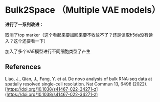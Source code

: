# Bulk2Space （Multiple VAE models）

**进行了一系列改进：**

取消了top marker（这个看起来要加回来要不收敛不了？还是读取h5da没有读入？这个还要看一下）

加入了多个VAE模型进行不同细胞类型了产生



## References
Liao, J., Qian, J., Fang, Y. et al. De novo analysis of bulk RNA-seq data at spatially resolved single-cell resolution. Nat Commun 13, 6498 (2022). [https://doi.org/10.1038/s41467-022-34271-z](https://doi.org/10.1038/s41467-022-34271-z)

​	
